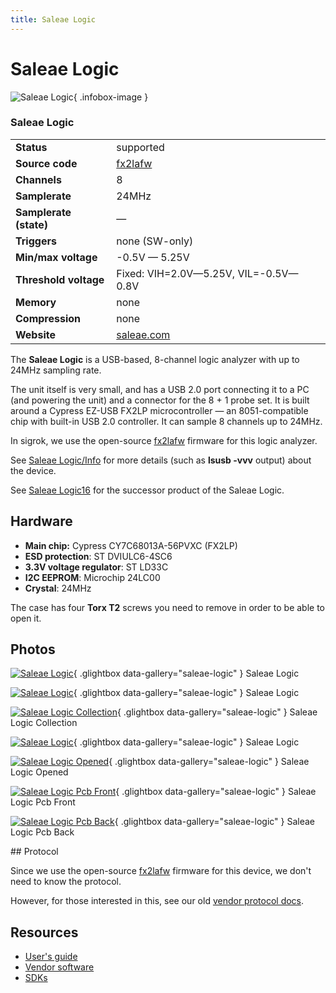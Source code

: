 ```yaml
---
title: Saleae Logic
---
```


# Saleae Logic

<div class="infobox" markdown>

![Saleae Logic](./img/Saleae_Logic.jpg){ .infobox-image }

### Saleae Logic

| | |
|---|---|
| **Status** | supported |
| **Source code** | [fx2lafw](https://github.com/OpenTraceLab/OpenTraceCapture/tree/main/src/hardware/fx2lafw) |
| **Channels** | 8 |
| **Samplerate** | 24MHz |
| **Samplerate (state)** | — |
| **Triggers** | none (SW-only) |
| **Min/max voltage** | -0.5V — 5.25V |
| **Threshold voltage** | Fixed: VIH=2.0V—5.25V, VIL=-0.5V—0.8V |
| **Memory** | none |
| **Compression** | none |
| **Website** | [saleae.com](http://www.saleae.com/logic/) |

</div>

The **Saleae Logic** is a USB-based, 8-channel logic analyzer with up to 24MHz sampling rate.

The unit itself is very small, and has a USB 2.0 port connecting it to a PC (and powering the unit) and a connector for the 8 + 1 probe set. It is built around a Cypress EZ-USB FX2LP microcontroller — an 8051-compatible chip with built-in USB 2.0 controller. It can sample 8 channels up to 24MHz.

In sigrok, we use the open-source [fx2lafw](https://sigrok.org/wiki/Fx2lafw) firmware for this logic analyzer.

See [Saleae Logic/Info](https://sigrok.org/wiki/Saleae_Logic/Info) for more details (such as **lsusb -vvv** output) about the device.

See [Saleae Logic16](https://sigrok.org/wiki/Saleae_Logic16) for the successor product of the Saleae Logic.

## Hardware
- **Main chip:** Cypress CY7C68013A-56PVXC (FX2LP)
- **ESD protection**: ST DVIULC6-4SC6
- **3.3V voltage regulator**: ST LD33C
- **I2C EEPROM**: Microchip 24LC00
- **Crystal**: 24MHz

The case has four **Torx T2** screws you need to remove in order to be able to open it.

## Photos

<div class="photo-grid" markdown>

[![Saleae Logic](./img/Saleae_Logic.jpg)](./img/Saleae_Logic.jpg "Saleae Logic"){ .glightbox data-gallery="saleae-logic" }
<span class="caption">Saleae Logic</span>

[![Saleae Logic](./img/Saleae_logic.jpg)](./img/Saleae_logic.jpg "Saleae Logic"){ .glightbox data-gallery="saleae-logic" }
<span class="caption">Saleae Logic</span>

[![Saleae Logic Collection](./img/Saleae_logic_collection.jpg)](./img/Saleae_logic_collection.jpg "Saleae Logic Collection"){ .glightbox data-gallery="saleae-logic" }
<span class="caption">Saleae Logic Collection</span>

[![Saleae Logic](./img/Saleae_Logic.jpg)](./img/Saleae_Logic.png "Saleae Logic"){ .glightbox data-gallery="saleae-logic" }
<span class="caption">Saleae Logic</span>

[![Saleae Logic Opened](./img/Saleae_logic_opened.jpg)](./img/Saleae_logic_opened.jpg "Saleae Logic Opened"){ .glightbox data-gallery="saleae-logic" }
<span class="caption">Saleae Logic Opened</span>

[![Saleae Logic Pcb Front](./img/Saleae_logic_pcb_front.jpg)](./img/Saleae_logic_pcb_front.jpg "Saleae Logic Pcb Front"){ .glightbox data-gallery="saleae-logic" }
<span class="caption">Saleae Logic Pcb Front</span>

[![Saleae Logic Pcb Back](./img/Saleae_logic_pcb_back.jpg)](./img/Saleae_logic_pcb_back.jpg "Saleae Logic Pcb Back"){ .glightbox data-gallery="saleae-logic" }
<span class="caption">Saleae Logic Pcb Back</span>

</div>
## Protocol

Since we use the open-source [fx2lafw](https://sigrok.org/wiki/Fx2lafw) firmware for this device, we don't need to know the protocol.

However, for those interested in this, see our old [vendor protocol docs](https://sigrok.org/wiki/Saleae_Logic/Info#Vendor_USB_protocol).

## Resources
- [User's guide](http://downloads.saleae.com/Logic+Guide.pdf)
- [Vendor software](http://www.saleae.com/downloads)
- [SDKs](http://community.saleae.com/)

